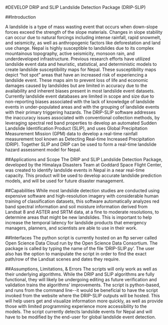 #DEVELOP DRIP and SLIP Landslide Detection Package (DRIP-SLIP)

##Introduction

A landslide is a type of mass wasting event that occurs when down-slope forces exceed the strength of the slope materials. Changes in slope stability can occur due to natural forcings including intense rainfall, rapid snowmelt, and seismicity, as well as anthropogenic factors like deforestation and land use change. Nepal is highly susceptible to landslides due to its complex mountainous topography, active seismicity, monsoon rain, and underdeveloped infrastructure. 
Previous research efforts have utilized landslide event data and heuristic, statistical, and deterministic models to create landslide susceptibility maps for Nepal. These susceptibility maps depict “hot spot” areas that have an increased risk of experiencing a landslide event. These maps aim to prevent loss of life and economic damages caused by landslides but are limited in accuracy due to the availability and inherent biases present in most landslide event datasets.
Currently landslide event databases are limited in scope and size due to non-reporting biases associated with the lack of knowledge of landslide events in under-populated areas and with the grouping of landslide events with their primary triggering hazards. The DRIP-SLIP software addresses the inaccuracy issues associated with conventional collection methods, by leveraging spectral red band properties to develop an automated Sudden Landslide Identification Product (SLIP), and uses Global Precipitation Measurement Mission (GPM) data to develop a real-time rainfall measurement tool known as Detecting Real-time Increased Precipitation (DRIP). Together SLIP and DRIP can be used to form a real-time landslide hazard assessment model for Nepal. 

##Applications and Scope
The DRIP and SLIP Landslide Detection Package, developed by the Himalaya Disasters Team at Goddard Space Flight Center, was created to identify landslide events in Nepal in a near real-time capacity. This product will be used to develop accurate landslide prediction models, and will be used for future disaster management.

##Capabilities
While most landslide detection studies are conducted using expensive software and high-resolution imagery with considerable human training of classification datasets, this software automatically analyzes red band spectral information and soil moisture information derived from Landsat 8 and ASTER and SRTM data, at a fine to moderate resolutions, to determine areas that might be new landslides. This is important to help increase the temporal latency for landslide products that emergency managers, planners, and scientists are able to use in their work. 

##Interfaces
The python script is currently hosted on an ftp server called Open Science Data Cloud run by the Open Science Data Consortium. The package is called by typing the name of the file ‘DRIP-SLIP.py’. The user also has the option to manipulate the script in order to find the exact path/row of the Landsat scenes and dates they require.

##Assumptions, Limitations, & Errors
The scripts will only work as well as their underlying algorithms. While the DRIP and SLIP algorithms are fully functional, they will likely be undergoing editing as future verification and validation trains the algorithms’ improvements. The script is python-based, and runs from the command line--it would be beneficial to have the script invoked from the website where the DRIP-SLIP outputs will be hosted. This will help users get and visualize information more quickly, as well as provide those with limited programming experience more accessibility to the models. The script currently detects landslide events for Nepal and will have to be modified by the end-user for global landslide event detection.
